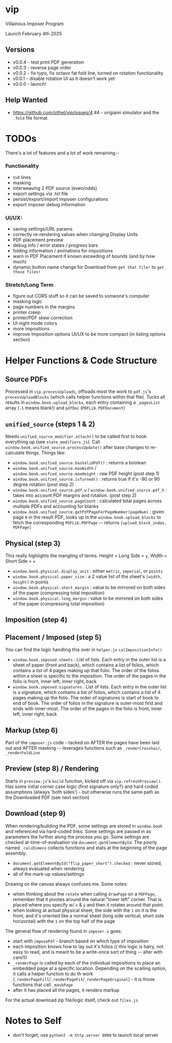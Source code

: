 # vip
Villainous Imposer Program

Launch February 4th 2025 

## Versions

- v0.0.4 - test print PDF generation 
- v0.0.3 - reverse page order
- v0.0.2 - fix typo, fix octavo fat fold line, turned on rotation functionality
- v0.0.1 - disable rotation UI as it doesn't work yet
- v0.0.0 - launch!


## Help Wanted

- https://github.com/sithel/vip/issues/4 #4 - origiami simulator and the `.fold` file format

# TODOs

There's a lot of features and a lot of work remaining--

### Functionality

- cut lines
- masking
- interweaving 2 PDF source (even/odds)
- export settings via .txt file
- persist/export/import imposer configurations
- export imposer debug information

### UI/UX:

- saving settings/URL params
- correctly re-rendering values when changing Display Units
- PDF placement preview
- debug info / error states / progress bars
- folding information / animations for impositions
- warn in PDF Placement if known exceeding of bounds (and by how much)
- dynamic button name change for Download from `get that file!` to `get those files!`

### Stretch/Long Term

- figure out CORS stuff so it can be saved to someone's computer
- masking logic
- page numbers in the margins
- printer creep
- printer/PDF skew correction
- UI night mode colors
- more impositions
- improve Imposition options UI/UX to be more compact (in listing options section)

# Helper Functions & Code Structure

## Source PDFs

Processed in `vip.processUploads`, offloads most the work to `pdf.js`'s `processUploadBlocks` (which calls helper functions within that file). Tucks all results in `window.book.upload_blocks`, each entry containing a `_pagesList` array (`-1` means blank!) and `pdfDoc` (`PDFLib.PDFDocument`)


## `unified_source` (steps 1 & 2)

Needs `unified_source_modifier.attach()` to be called first to hook everything up (see `state_modifiers.js`).
Call `window.book.unified_source.processUpdate()` after base changes to re-calculate things. Things like:

- `window.book.unified_source.hasValidPdf()` : returns a boolean
- `window.book.unified_source.maxWidth` / `window.book.unified_source.maxHeight` : raw PDF height (post step 1)
- `window.book.unified_source.isTurned()` : returns true if it's -90 or 90 degree rotation (post step 2)
- `window.book.unified_source.pdf_w` / `window.book.unified_source.pdf_h` : takes into account PDF margins and rotation. (post step 2)
- `window.book.unified_source.pageCount` : calculated total pages across multiple PDFs and accounting for blanks
- `window.book.unified_source.getPdfPageForPageNumber(pageNum)` : given page `N` in the result PDF, looks up in the `window.book.upload_blocks` to fetch the corresponding `PDFLib.PDFPage` -- returns `[upload_block_index, PDFPage]`

## Physical (step 3)

This really highlights the mangling of terms. Height = Long Side = `y`, Width = Short Side = `x`

- `window.book.physical.display_unit` : either `metric`, `imperial`, or `points`
- `window.book.physical.paper_size` : a 2 value list of the sheet's `[width, height]` in points
- `window.book.physical.short_margin` : value to be mirrored on both sides of the paper (compressing total imposition)
- `window.book.physical.long_margin` : value to be mirrored on both sides of the paper (compressing total imposition)

## Imposition (step 4)

## Placement / Imposed (step 5)

You can find the logic handling this over in `helper.js` `calImpositionInfo()`

- `window.book.imposed.sheets` : List of lists. Each entry in the outer list is a sheet of paper (front and back), which contains a list of folios, which contains a list of 4 pages making up that folio. The order of the folios within a sheet is specific to the imposition. The order of the pages in the folio is front, inner left, inner right, back
- `window.book.imposed.signatures` : List of lists. Each entry in the outer list is a signature, which contains a list of folios, which contains a list of 4 pages making up the folio. The order of signatures is start of book to end of book. The order of folios in the signature is outer-most first and ends with inner-most. The order of the pages in the folio is front, inner left, inner right, back

## Markup (step 6)

Part of the `imposer.js` code - tacked on AFTER the pages have been laid out and AFTER masking -- leverages functions such as `_renderCrosshair`, `_renderFoldLine`

## Preview (step 8) / Rendering

Starts in `preview.js`'s `build` function, kicked off via `vip.refreshPreview()`. Has some initial corner case logic (first signature only?) and hard coded assumptions (always 'both sides') - but otherwise runs the same path as the Downloaded PDF (see next section)

## Download (step 9)

When rendering/building the PDF, some settings are stored in `window.book` and referenced via hard-coded links. Some settings are passed in as parameters the further along the process you go. Some settings are checked at-time-of-evaluation via `document.getElementById`. The poorly named `_calcDimens` collects functions and stats at the beginning of the page assembly. 

- `document.getElementById("flip_paper_short").checked` : never stored, always evaluated when rendering
- all of the mark-up values/settings

Drawing on the canvas always confuses me. Some notes:

- when thinking about the `rotate` when calling `drawPage` on a `PDFPage`, remember that it pivotes around the natural "lower left" corner. That is placed where you specify w/ `x` & `y` and then it rotates around that point. 
- when looking at actual physical sheet, the side with the `1` on it is the front, and it's oriented like a normal sheet (long side vertical, short side horizontal) with the `1` on the top half of the page

The general flow of rendering found in `imposer.s` goes:
- start with `imposePdf` - branch based on which type of imposition
- each imposition knows how to lay out it's folios (( this logic is hairy, not easy to read, and is meant to be a write-once sort of thing -- alter with care!))
- `_renderPage` is called by each of the individual impositions to place an embedded page at a specific location. Depending on the scalling option, it calls a helper function to do th work (`_renderPageFill`/`_renderPageFit`/`_renderPageOriginal`) - it is those functions that call `_maskPage`
- after it has placed all the pages, it renders markup

For the actual download zip file/logic itself, check out `files.js`

# Notes to Self

- don't forget, use `python3 -m http.server 8000` to launch local server